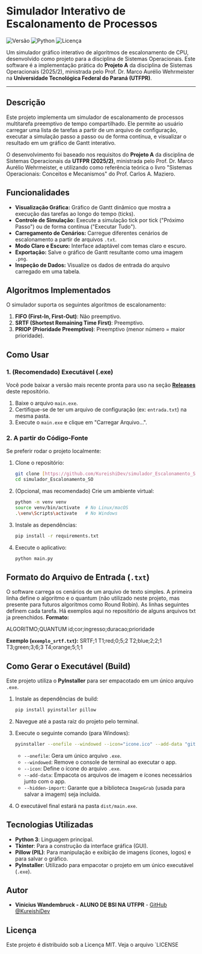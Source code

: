 #  Simulador Interativo de Escalonamento de Processos

![Versão](https://img.shields.io/badge/versão-1.0-blue)
![Python](https://img.shields.io/badge/Python-3.10%2B-yellow)
![Licença](https://img.shields.io/badge/Licença-MIT-lightgrey)

Um simulador gráfico interativo de algoritmos de escalonamento de CPU, desenvolvido como projeto para a disciplina de Sistemas Operacionais.
Este software é a implementação prática do **Projeto A** da disciplina de Sistemas Operacionais (2025/2), ministrada pelo Prof. Dr. Marco Aurélio Wehrmeister na **Universidade Tecnológica Federal do Paraná (UTFPR)**.


---

##  Descrição

Este projeto implementa um simulador de escalonamento de processos multitarefa preemptivo de tempo compartilhado. Ele permite ao usuário carregar uma lista de tarefas a partir de um arquivo de configuração, executar a simulação passo a passo ou de forma contínua, e visualizar o resultado em um gráfico de Gantt interativo.

O desenvolvimento foi baseado nos requisitos do **Projeto A** da disciplina de Sistemas Operacionais da **UTFPR (2025/2)**, ministrada pelo Prof. Dr. Marco Aurélio Wehrmeister, e utilizando como referência teórica o livro "Sistemas Operacionais: Conceitos e Mecanismos" do Prof. Carlos A. Maziero.

##  Funcionalidades

* **Visualização Gráfica:** Gráfico de Gantt dinâmico que mostra a execução das tarefas ao longo do tempo (ticks).
* **Controle de Simulação:** Execute a simulação tick por tick ("Próximo Passo") ou de forma contínua ("Executar Tudo").
* **Carregamento de Cenários:** Carregue diferentes cenários de escalonamento a partir de arquivos `.txt`.
* **Modo Claro e Escuro:** Interface adaptável com temas claro e escuro.
* **Exportação:** Salve o gráfico de Gantt resultante como uma imagem `.png`.
* **Inspeção de Dados:** Visualize os dados de entrada do arquivo carregado em uma tabela.

##  Algoritmos Implementados

O simulador suporta os seguintes algoritmos de escalonamento:

1.  **FIFO (First-In, First-Out)**: Não preemptivo.
2.  **SRTF (Shortest Remaining Time First)**: Preemptivo.
3.  **PRIOP (Prioridade Preemptivo)**: Preemptivo (menor número = maior prioridade).

##  Como Usar

### 1. (Recomendado) Executável (.exe)

Você pode baixar a versão mais recente pronta para uso na seção **[Releases](https://github.com/KureishiDev/simulador_Escalonamento_SO/releases)** deste repositório.

1.  Baixe o arquivo `main.exe`.
2.  Certifique-se de ter um arquivo de configuração (ex: `entrada.txt`) na mesma pasta.
3.  Execute o `main.exe` e clique em "Carregar Arquivo...".

### 2. A partir do Código-Fonte

Se preferir rodar o projeto localmente:

1.  Clone o repositório:
    ```bash
    git clone [https://github.com/KureishiDev/simulador_Escalonamento_SO.git](https://github.com/KureishiDev/simulador_Escalonamento_SO.git)
    cd simulador_Escalonamento_SO
    ```
2.  (Opcional, mas recomendado) Crie um ambiente virtual:
    ```bash
    python -m venv venv
    source venv/bin/activate  # No Linux/macOS
    .\venv\Scripts\activate   # No Windows
    ```
3.  Instale as dependências:
    ```bash
    pip install -r requirements.txt
    ```
4.  Execute o aplicativo:
    ```bash
    python main.py
    ```

##  Formato do Arquivo de Entrada (`.txt`)

O software carrega os cenários de um arquivo de texto simples. A primeira linha define o algoritmo e o quantum (não utilizado neste projeto, mas presente para futuros algoritmos como Round Robin). As linhas seguintes definem cada tarefa.
Há exemplos aqui no repositório de alguns arquivos txt ja preenchidos.
**Formato:**

ALGORITMO;QUANTUM id;cor;ingresso;duracao;prioridade


**Exemplo (`exemplo_srtf.txt`):**
SRTF;1 T1;red;0;5;2 T2;blue;2;2;1 T3;green;3;6;3 T4;orange;5;1;1
## Como Gerar o Executável (Build)

Este projeto utiliza o **PyInstaller** para ser empacotado em um único arquivo `.exe`.

1.  Instale as dependências de build:
    ```bash
    pip install pyinstaller pillow
    ```
2.  Navegue até a pasta raiz do projeto pelo terminal.
3.  Execute o seguinte comando (para Windows):

    ```bash
    pyinstaller --onefile --windowed --icon="icone.ico" --add-data "github-mark-white.png;." --add-data "github-mark.png;." --add-data "todos.png;." --add-data "logo_utf.png;." --add-data "icone_janela.ico;." --hidden-import "Pillow.ImageGrab" main.py
    ```
    
    * `--onefile`: Gera um único arquivo `.exe`.
    * `--windowed`: Remove o console de terminal ao executar o app.
    * `--icon`: Define o ícone do arquivo `.exe`.
    * `--add-data`: Empacota os arquivos de imagem e ícones necessários junto com o app.
    * `--hidden-import`: Garante que a biblioteca `ImageGrab` (usada para salvar a imagem) seja incluída.

4.  O executável final estará na pasta `dist/main.exe`.


##  Tecnologias Utilizadas

* **Python 3**: Linguagem principal.
* **Tkinter**: Para a construção da interface gráfica (GUI).
* **Pillow (PIL)**: Para manipulação e exibição de imagens (ícones, logos) e para salvar o gráfico.
* **PyInstaller**: Utilizado para empacotar o projeto em um único executável (`.exe`).

##  Autor

* **Vinicius Wandembruck - ALUNO DE BSI NA UTFPR** - [GitHub @KureishiDev](https://github.com/KureishiDev)

##  Licença

Este projeto é distribuído sob a Licença MIT. Veja o arquivo `LICENSE
